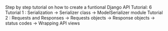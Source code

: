 Step by step tutorial on how to create a funtional Django API
Tutorial: 6
    Tutorial 1 : Serialization
               -> Serializer class
               -> ModelSerializer module
    Tutorial 2 : Requests and Responses
               -> Requests objects
               -> Response objects
               -> status codes
               -> Wrapping API views
